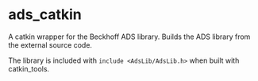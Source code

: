 # ads_catkin

A catkin wrapper for the Beckhoff ADS library. Builds the ADS library from the external source code.

The library is included with `include <AdsLib/AdsLib.h>` when built with catkin_tools.